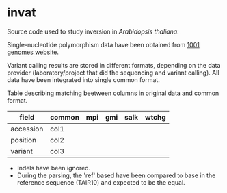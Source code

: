 invat
=====
Source code used to study inversion in *Arabidopsis thaliana*.

Single-nucleotide polymorphism data have been obtained from [1001 genomes website](http://1001genomes.org).

Variant calling results are stored in different formats,
depending on the data provider (laboratory/project that did the sequencing and variant calling).
All data have been integrated into single common format.

Table describing matching beetween columns in original data and common format.

| field     | common | mpi | gmi | salk | wtchg |
|-----------|--------|-----|-----|------|-------|
| accession | col1   |
| position  | col2   |
| variant   | col3   |

* Indels have been ignored.
* During the parsing, the 'ref' based have been compared to base in the reference sequence (TAIR10) and expected to be the equal.

